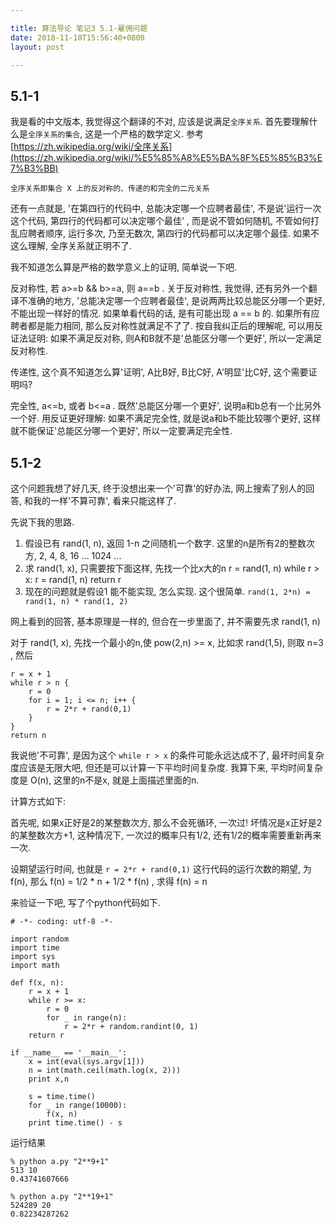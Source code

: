 ```yaml
---

title: 算法导论 笔记3 5.1-雇佣问题
date: 2018-11-10T15:56:40+0800
layout: post

---
```


## 5.1-1

我是看的中文版本, 我觉得这个翻译的不对, 应该是说满足`全序关系`.  首先要理解什么是`全序关系的集合`, 这是一个严格的数学定义. 参考[https://zh.wikipedia.org/wiki/全序关系](https://zh.wikipedia.org/wiki/%E5%85%A8%E5%BA%8F%E5%85%B3%E7%B3%BB)

	全序关系即集合 X 上的反对称的、传递的和完全的二元关系

还有一点就是, '在第四行的代码中, 总能决定哪一个应聘者最佳', 不是说'运行一次这个代码, 第四行的代码都可以决定哪个最佳' , 而是说不管如何随机, 不管如何打乱应聘者顺序, 运行多次, 乃至无数次, 第四行的代码都可以决定哪个最佳. 如果不这么理解, 全序关系就正明不了.

我不知道怎么算是严格的数学意义上的证明, 简单说一下吧.

反对称性, 若 a>=b && b>=a, 则 a==b . 关于反对称性, 我觉得, 还有另外一个翻译不准确的地方, '总能决定哪一个应聘者最佳', 是说两两比较总能区分哪一个更好, 不能出现一样好的情况. 如果单看代码的话, 是有可能出现 a == b 的. 如果所有应聘者都是能力相同, 那么反对称性就满足不了了. 按自我纠正后的理解呢, 可以用反证法证明: 如果不满足反对称, 则A和B就不是'总能区分哪一个更好', 所以一定满足反对称性.

传递性, 这个真不知道怎么算'证明', A比B好, B比C好, A'明显'比C好, 这个需要证明吗?

完全性, a<=b, 或者 b<=a . 既然'总能区分哪一个更好', 说明a和b总有一个比另外一个好. 用反证更好理解: 如果不满足完全性, 就是说a和b不能比较哪个更好, 这样就不能保证'总能区分哪一个更好', 所以一定要满足完全性.

## 5.1-2

这个问题我想了好几天,  终于没想出来一个'可靠'的好办法, 网上搜索了别人的回答, 和我的一样'不算可靠', 看来只能这样了.

先说下我的思路.

1. 假设已有 rand(1, n), 返回 1-n 之间随机一个数字. 这里的n是所有2的整数次方, 2, 4, 8, 16 ... 1024 ...
2. 求 rand(1, x), 只需要按下面这样, 先找一个比x大的n
		r = rand(1, n)
		while r > x:
			r = rand(1, n)
		return r
3. 现在的问题就是假设1 能不能实现, 怎么实现. 这个很简单. `rand(1, 2*n) = rand(1, n) * rand(1, 2)`

网上看到的回答, 基本原理是一样的, 但合在一步里面了, 并不需要先求 rand(1, n)

对于 rand(1, x), 先找一个最小的n,使 pow(2,n) >= x, 比如求 rand(1,5), 则取 n=3 , 然后

```
r = x + 1
while r > n {
	r = 0
	for i = 1; i <= n; i++ {
		r = 2*r + rand(0,1)
	}
}
return n
```

我说他'不可靠', 是因为这个 `while r > x` 的条件可能永远达成不了, 最坏时间复杂度应该是无限大吧, 但还是可以计算一下平均时间复杂度. 我算下来, 平均时间复杂度是 O(n), 这里的n不是x, 就是上面描述里面的n.

计算方式如下:

首先呢, 如果x正好是2的某整数次方, 那么不会死循环, 一次过! 坏情况是x正好是2的某整数次方+1, 这种情况下, 一次过的概率只有1/2, 还有1/2的概率需要重新再来一次.

设期望运行时间, 也就是 `r = 2*r + rand(0,1)` 这行代码的运行次数的期望, 为 f(n), 那么 f(n) = 1/2 * n + 1/2 * f(n) , 求得 f(n) = n

来验证一下吧, 写了个python代码如下.

```
# -*- coding: utf-8 -*-

import random
import time
import sys
import math

def f(x, n):
    r = x + 1
    while r >= x:
        r = 0
        for _ in range(n):
            r = 2*r + random.randint(0, 1)
    return r

if __name__ == '__main__':
    x = int(eval(sys.argv[1]))
    n = int(math.ceil(math.log(x, 2)))
    print x,n

    s = time.time()
    for _ in range(10000):
        f(x, n)
    print time.time() - s
```

运行结果

```
% python a.py "2**9+1"
513 10
0.43741607666

% python a.py "2**19+1"
524289 20
0.82234287262
```
